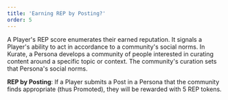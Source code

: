 ```yaml
---
title: 'Earning REP by Posting?'
order: 5
---
```


A Player's REP score enumerates their earned reputation. It signals a Player's ability to act in accordance to a community's social norms. In Kurate, a Persona develops a community of people interested in curating content around a specific topic or context. The community's curation sets that Persona's social norms.

**REP by Posting**: If a Player submits a Post in a Persona that the community finds appropriate (thus  Promoted), they will be rewarded with 5 REP tokens.
